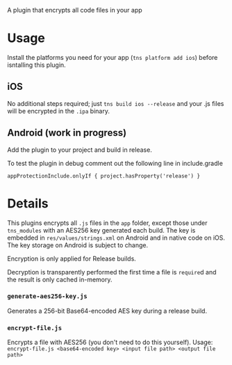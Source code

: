 A plugin that encrypts all code files in your app

# Usage

Install the platforms you need for your app (`tns platform add ios`) before isntalling this plugin.

## iOS
No additional steps required; just `tns build ios --release` and your .js files will be encrypted in the `.ipa` binary.

## Android (work in progress)
Add the plugin to your project and build in release.

To test the plugin in debug comment out the following line in include.gradle

`appProtectionInclude.onlyIf { project.hasProperty('release') }`

# Details
This plugins encrypts all `.js` files in the `app` folder, except those under `tns_modules` with an AES256 key generated each build. The key is embedded in `res/values/strings.xml` on Android and in native code on iOS. The key storage on Android is subject to change.

Encryption is only applied for Release builds.

Decryption is transparently performed the first time a file is `require`d and the result is only cached in-memory.

### `generate-aes256-key.js`
Generates a 256-bit Base64-encoded AES key during a release build.

### `encrypt-file.js`
Encrypts a file with AES256 (you don't need to do this yourself).
Usage: `encrypt-file.js <base64-encoded key> <input file path> <output file path>`
